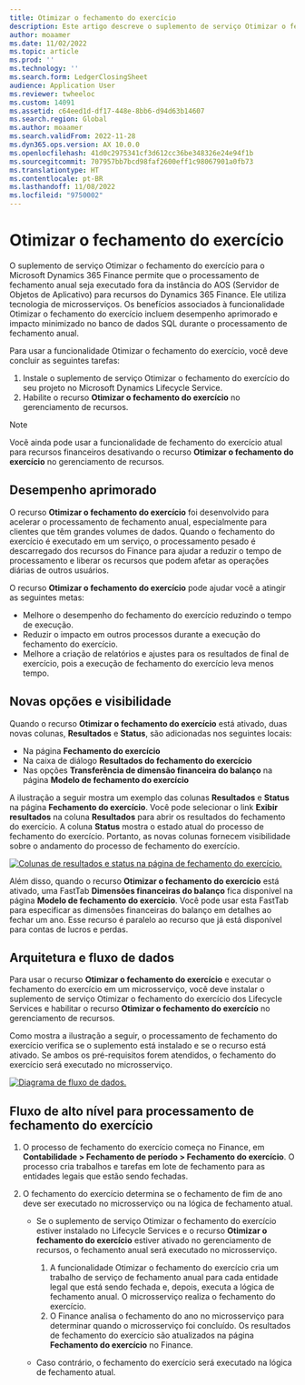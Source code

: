 ```yaml
---
title: Otimizar o fechamento do exercício
description: Este artigo descreve o suplemento de serviço Otimizar o fechamento do exercício que está disponível para o processo de fechamento anual da contabilidade.
author: moaamer
ms.date: 11/02/2022
ms.topic: article
ms.prod: ''
ms.technology: ''
ms.search.form: LedgerClosingSheet
audience: Application User
ms.reviewer: twheeloc
ms.custom: 14091
ms.assetid: c64eed1d-df17-448e-8bb6-d94d63b14607
ms.search.region: Global
ms.author: moaamer
ms.search.validFrom: 2022-11-28
ms.dyn365.ops.version: AX 10.0.0
ms.openlocfilehash: 41d0c2975341cf3d612cc36be348326e24e94f1b
ms.sourcegitcommit: 707957bb7bcd98faf2600eff1c98067901a0fb73
ms.translationtype: HT
ms.contentlocale: pt-BR
ms.lasthandoff: 11/08/2022
ms.locfileid: "9750002"
---
```

# <a name="optimize-year-end-close"></a>Otimizar o fechamento do exercício

O suplemento de serviço Otimizar o fechamento do exercício para o Microsoft Dynamics 365 Finance permite que o processamento de fechamento anual seja executado fora da instância do AOS (Servidor de Objetos de Aplicativo) para recursos do Dynamics 365 Finance. Ele utiliza tecnologia de microsserviços. Os benefícios associados à funcionalidade Otimizar o fechamento do exercício incluem desempenho aprimorado e impacto minimizado no banco de dados SQL durante o processamento de fechamento anual.

Para usar a funcionalidade Otimizar o fechamento do exercício, você deve concluir as seguintes tarefas:

1. Instale o suplemento de serviço Otimizar o fechamento do exercício do seu projeto no Microsoft Dynamics Lifecycle Service.
2. Habilite o recurso **Otimizar o fechamento do exercício** no gerenciamento de recursos.

> [!NOTE]
> Você ainda pode usar a funcionalidade de fechamento do exercício atual para recursos financeiros desativando o recurso **Otimizar o fechamento do exercício** no gerenciamento de recursos.

## <a name="improved-performance"></a>Desempenho aprimorado

O recurso **Otimizar o fechamento do exercício** foi desenvolvido para acelerar o processamento de fechamento anual, especialmente para clientes que têm grandes volumes de dados. Quando o fechamento do exercício é executado em um serviço, o processamento pesado é descarregado dos recursos do Finance para ajudar a reduzir o tempo de processamento e liberar os recursos que podem afetar as operações diárias de outros usuários.

O recurso **Otimizar o fechamento do exercício** pode ajudar você a atingir as seguintes metas:

- Melhore o desempenho do fechamento do exercício reduzindo o tempo de execução.
- Reduzir o impacto em outros processos durante a execução do fechamento do exercício.
- Melhore a criação de relatórios e ajustes para os resultados de final de exercício, pois a execução de fechamento do exercício leva menos tempo.

## <a name="new-options-and-visibility"></a>Novas opções e visibilidade

Quando o recurso **Otimizar o fechamento do exercício** está ativado, duas novas colunas, **Resultados** e **Status**, são adicionadas nos seguintes locais:

- Na página **Fechamento do exercício**
- Na caixa de diálogo **Resultados do fechamento do exercício**
- Nas opções **Transferência de dimensão financeira do balanço** na página **Modelo de fechamento do exercício**

A ilustração a seguir mostra um exemplo das colunas **Resultados** e **Status** na página **Fechamento do exercício**. Você pode selecionar o link **Exibir resultados** na coluna **Resultados** para abrir os resultados do fechamento do exercício. A coluna **Status** mostra o estado atual do processo de fechamento do exercício. Portanto, as novas colunas fornecem visibilidade sobre o andamento do processo de fechamento do exercício.

[![Colunas de resultados e status na página de fechamento do exercício.](./media/Yearendclose.jpg)](./media/Yearendclose.jpg)

Além disso, quando o recurso **Otimizar o fechamento do exercício** está ativado, uma FastTab **Dimensões financeiras do balanço** fica disponível na página **Modelo de fechamento do exercício**. Você pode usar esta FastTab para especificar as dimensões financeiras do balanço em detalhes ao fechar um ano. Esse recurso é paralelo ao recurso que já está disponível para contas de lucros e perdas.

## <a name="architecture-and-data-flow"></a>Arquitetura e fluxo de dados

Para usar o recurso **Otimizar o fechamento do exercício** e executar o fechamento do exercício em um microsserviço, você deve instalar o suplemento de serviço Otimizar o fechamento do exercício dos Lifecycle Services e habilitar o recurso **Otimizar o fechamento do exercício** no gerenciamento de recursos.

Como mostra a ilustração a seguir, o processamento de fechamento do exercício verifica se o suplemento está instalado e se o recurso está ativado. Se ambos os pré-requisitos forem atendidos, o fechamento do exercício será executado no microsserviço.

[![Diagrama de fluxo de dados.](./media/Lifecycle-services.jpg)](./media/Lifecycle-services.jpg)

## <a name="high-level-flow-for-year-end-close-processing"></a>Fluxo de alto nível para processamento de fechamento do exercício

1. O processo de fechamento do exercício começa no Finance, em **Contabilidade \> Fechamento de período \> Fechamento do exercício**. O processo cria trabalhos e tarefas em lote de fechamento para as entidades legais que estão sendo fechadas.
2. O fechamento do exercício determina se o fechamento de fim de ano deve ser executado no microsserviço ou na lógica de fechamento atual.

    - Se o suplemento de serviço Otimizar o fechamento do exercício estiver instalado no Lifecycle Services e o recurso **Otimizar o fechamento do exercício** estiver ativado no gerenciamento de recursos, o fechamento anual será executado no microsserviço.

        1. A funcionalidade Otimizar o fechamento do exercício cria um trabalho de serviço de fechamento anual para cada entidade legal que está sendo fechada e, depois, executa a lógica de fechamento anual. O microsserviço realiza o fechamento do exercício.
        2. O Finance analisa o fechamento do ano no microsserviço para determinar quando o microsserviço foi concluído. Os resultados de fechamento do exercício são atualizados na página **Fechamento do exercício** no Finance.

    - Caso contrário, o fechamento do exercício será executado na lógica de fechamento atual.
